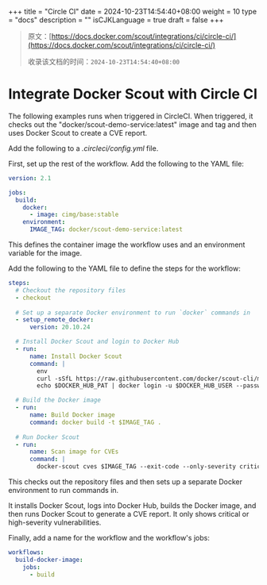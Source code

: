 +++
title = "Circle CI"
date = 2024-10-23T14:54:40+08:00
weight = 10
type = "docs"
description = ""
isCJKLanguage = true
draft = false
+++

> 原文：[https://docs.docker.com/scout/integrations/ci/circle-ci/](https://docs.docker.com/scout/integrations/ci/circle-ci/)
>
> 收录该文档的时间：`2024-10-23T14:54:40+08:00`

# Integrate Docker Scout with Circle CI

The following examples runs when triggered in CircleCI. When triggered, it checks out the "docker/scout-demo-service:latest" image and tag and then uses Docker Scout to create a CVE report.

Add the following to a *.circleci/config.yml* file.

First, set up the rest of the workflow. Add the following to the YAML file:



```yaml
version: 2.1

jobs:
  build:
    docker:
      - image: cimg/base:stable
    environment:
      IMAGE_TAG: docker/scout-demo-service:latest
```

This defines the container image the workflow uses and an environment variable for the image.

Add the following to the YAML file to define the steps for the workflow:



```yaml
steps:
  # Checkout the repository files
  - checkout
  
  # Set up a separate Docker environment to run `docker` commands in
  - setup_remote_docker:
      version: 20.10.24

  # Install Docker Scout and login to Docker Hub
  - run:
      name: Install Docker Scout
      command: |
        env
        curl -sSfL https://raw.githubusercontent.com/docker/scout-cli/main/install.sh | sh -s -- -b /home/circleci/bin
        echo $DOCKER_HUB_PAT | docker login -u $DOCKER_HUB_USER --password-stdin        

  # Build the Docker image
  - run:
      name: Build Docker image
      command: docker build -t $IMAGE_TAG .
  
  # Run Docker Scout          
  - run:
      name: Scan image for CVEs
      command: |
        docker-scout cves $IMAGE_TAG --exit-code --only-severity critical,high        
```

This checks out the repository files and then sets up a separate Docker environment to run commands in.

It installs Docker Scout, logs into Docker Hub, builds the Docker image, and then runs Docker Scout to generate a CVE report. It only shows critical or high-severity vulnerabilities.

Finally, add a name for the workflow and the workflow's jobs:



```yaml
workflows:
  build-docker-image:
    jobs:
      - build
```
